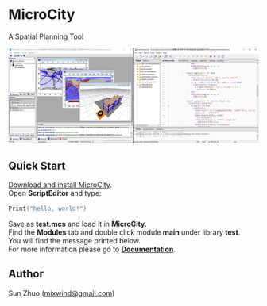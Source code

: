 # MicroCity
A Spatial Planning Tool

![Screenshots](docs/imgs/microcity.png)
## Quick Start
[Download and install MicroCity](https://github.com/microcity/microcity.github.io/releases/latest).  
Open **ScriptEditor** and type:  
```lua
Print("hello, world!")
```
Save as **test.mcs** and load it in **MicroCity**.  
Find the **Modules** tab and double click module **main** under library **test**.  
You will find the message printed below.  
For more information please go to [**Documentation**](docs/).  
## Author
Sun Zhuo (mixwind@gmail.com)
